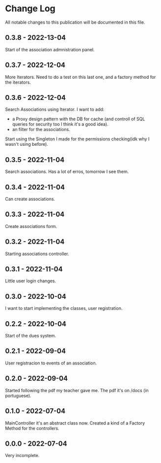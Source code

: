 # Change Log

All notable changes to this publication will be documented in this file.

## 0.3.8 - 2022-13-04
Start of the association admnistration panel.

## 0.3.7 - 2022-12-04
More Iterators. Need to do a test on this last one, and a factory method for the iterators.

## 0.3.6 - 2022-12-04
Search Associations using Iterator.
I want to add:
- a Proxy design pattern with the DB for cache (and controll of SQL queries for security too I think it's a good idea).
- an filter for the associations.

Start using the Singleton I made for the permissions checking(idk why I wasn't using before).

## 0.3.5 - 2022-11-04
Search associations. Has a lot of erros, tomorrow I see them.

## 0.3.4 - 2022-11-04
Can create associations.

## 0.3.3 - 2022-11-04
Create associations form.

## 0.3.2 - 2022-11-04
Starting associations controller.

## 0.3.1 - 2022-11-04
Little user login changes.

## 0.3.0 - 2022-10-04
I want to start implementing the classes, user registration.

## 0.2.2 - 2022-10-04
Start of the dues system.

## 0.2.1 - 2022-09-04
User registracion to events of an association.

## 0.2.0 - 2022-09-04
Started following the pdf my teacher gave me. The pdf it's on /docs (in portuguese).

## 0.1.0 - 2022-07-04
MainController it's an abstract class now.
Created a kind of a Factory Method for the controllers.

## 0.0.0 - 2022-07-04

Very incomplete.
